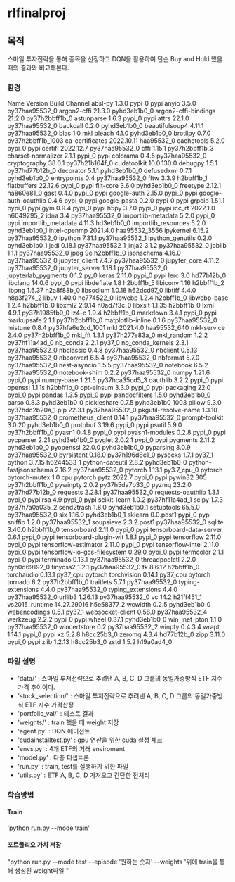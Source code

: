 # rlfinalproj


## 목적
스마일 투자전략을 통해 종목을 선정하고 DQN을 활용하여 단순 Buy and Hold 했을 때의 결과와 비교해본다.

### 환경
Name                    Version                   Build  Channel
absl-py                   1.3.0                    pypi_0    pypi
anyio                     3.5.0            py37haa95532_0
argon2-cffi               21.3.0             pyhd3eb1b0_0
argon2-cffi-bindings      21.2.0           py37h2bbff1b_0
astunparse                1.6.3                    pypi_0    pypi
attrs                     22.1.0           py37haa95532_0
backcall                  0.2.0              pyhd3eb1b0_0
beautifulsoup4            4.11.1           py37haa95532_0
blas                      1.0                         mkl
bleach                    4.1.0              pyhd3eb1b0_0
brotlipy                  0.7.0           py37h2bbff1b_1003
ca-certificates           2022.10.11           haa95532_0
cachetools                5.2.0                    pypi_0    pypi
certifi                   2022.12.7        py37haa95532_0
cffi                      1.15.1           py37h2bbff1b_3
charset-normalizer        2.1.1                    pypi_0    pypi
colorama                  0.4.5            py37haa95532_0
cryptography              38.0.1           py37h21b164f_0
cudatoolkit               10.0.130                      0
debugpy                   1.5.1            py37hd77b12b_0
decorator                 5.1.1              pyhd3eb1b0_0
defusedxml                0.7.1              pyhd3eb1b0_0
entrypoints               0.4              py37haa95532_0
fftw                      3.3.9                h2bbff1b_1
flatbuffers               22.12.6                  pypi_0    pypi
flit-core                 3.6.0              pyhd3eb1b0_0
freetype                  2.12.1               ha860e81_0
gast                      0.4.0                    pypi_0    pypi
google-auth               2.15.0                   pypi_0    pypi
google-auth-oauthlib      0.4.6                    pypi_0    pypi
google-pasta              0.2.0                    pypi_0    pypi
grpcio                    1.51.1                   pypi_0    pypi
gym                       0.9.4                    pypi_0    pypi
h5py                      3.7.0                    pypi_0    pypi
icc_rt                    2022.1.0             h6049295_2
idna                      3.4              py37haa95532_0
importlib-metadata        5.2.0                    pypi_0    pypi
importlib_metadata        4.11.3               hd3eb1b0_0
importlib_resources       5.2.0              pyhd3eb1b0_1
intel-openmp              2021.4.0          haa95532_3556
ipykernel                 6.15.2           py37haa95532_0
ipython                   7.31.1           py37haa95532_1
ipython_genutils          0.2.0              pyhd3eb1b0_1
jedi                      0.18.1           py37haa95532_1
jinja2                    3.1.2            py37haa95532_0
joblib                    1.1.1            py37haa95532_0
jpeg                      9e                   h2bbff1b_0
jsonschema                4.16.0           py37haa95532_0
jupyter_client            7.4.7            py37haa95532_0
jupyter_core              4.11.2           py37haa95532_0
jupyter_server            1.18.1           py37haa95532_0
jupyterlab_pygments       0.1.2                      py_0
keras                     2.11.0                   pypi_0    pypi
lerc                      3.0                  hd77b12b_0
libclang                  14.0.6                   pypi_0    pypi
libdeflate                1.8                  h2bbff1b_5
libiconv                  1.16                 h2bbff1b_2
libpng                    1.6.37               h2a8f88b_0
libsodium                 1.0.18               h62dcd97_0
libtiff                   4.4.0                h8a3f274_2
libuv                     1.40.0               he774522_0
libwebp                   1.2.4                h2bbff1b_0
libwebp-base              1.2.4                h2bbff1b_0
libxml2                   2.9.14               h0ad7f3c_0
libxslt                   1.1.35               h2bbff1b_0
lxml                      4.9.1            py37h1985fb9_0
lz4-c                     1.9.4                h2bbff1b_0
markdown                  3.4.1                    pypi_0    pypi
markupsafe                2.1.1            py37h2bbff1b_0
matplotlib-inline         0.1.6            py37haa95532_0
mistune                   0.8.4           py37hfa6e2cd_1001
mkl                       2021.4.0           haa95532_640
mkl-service               2.4.0            py37h2bbff1b_0
mkl_fft                   1.3.1            py37h277e83a_0
mkl_random                1.2.2            py37hf11a4ad_0
nb_conda                  2.2.1                    py37_0
nb_conda_kernels          2.3.1            py37haa95532_0
nbclassic                 0.4.8            py37haa95532_0
nbclient                  0.5.13           py37haa95532_0
nbconvert                 6.5.4            py37haa95532_0
nbformat                  5.7.0            py37haa95532_0
nest-asyncio              1.5.5            py37haa95532_0
notebook                  6.5.2            py37haa95532_0
notebook-shim             0.2.2            py37haa95532_0
numpy                     1.21.6                   pypi_0    pypi
numpy-base                1.21.5           py37hca35cd5_3
oauthlib                  3.2.2                    pypi_0    pypi
openssl                   1.1.1s               h2bbff1b_0
opt-einsum                3.3.0                    pypi_0    pypi
packaging                 22.0                     pypi_0    pypi
pandas                    1.3.5                    pypi_0    pypi
pandocfilters             1.5.0              pyhd3eb1b0_0
parso                     0.8.3              pyhd3eb1b0_0
pickleshare               0.7.5           pyhd3eb1b0_1003
pillow                    9.3.0            py37hdc2b20a_1
pip                       22.3.1           py37haa95532_0
pkgutil-resolve-name      1.3.10           py37haa95532_0
prometheus_client         0.14.1           py37haa95532_0
prompt-toolkit            3.0.20             pyhd3eb1b0_0
protobuf                  3.19.6                   pypi_0    pypi
psutil                    5.9.0            py37h2bbff1b_0
pyasn1                    0.4.8                    pypi_0    pypi
pyasn1-modules            0.2.8                    pypi_0    pypi
pycparser                 2.21               pyhd3eb1b0_0
pyglet                    2.0.2.1                  pypi_0    pypi
pygments                  2.11.2             pyhd3eb1b0_0
pyopenssl                 22.0.0             pyhd3eb1b0_0
pyparsing                 3.0.9            py37haa95532_0
pyrsistent                0.18.0           py37h196d8e1_0
pysocks                   1.7.1                    py37_1
python                    3.7.15               h6244533_1
python-dateutil           2.8.2              pyhd3eb1b0_0
python-fastjsonschema     2.16.2           py37haa95532_0
pytorch                   1.13.1              py3.7_cpu_0    pytorch
pytorch-mutex             1.0                         cpu    pytorch
pytz                      2022.7                   pypi_0    pypi
pywin32                   305              py37h2bbff1b_0
pywinpty                  2.0.2            py37h5da7b33_0
pyzmq                     23.2.0           py37hd77b12b_0
requests                  2.28.1           py37haa95532_0
requests-oauthlib         1.3.1                    pypi_0    pypi
rsa                       4.9                      pypi_0    pypi
scikit-learn              1.0.2            py37hf11a4ad_1
scipy                     1.7.3            py37h7a0a035_2
send2trash                1.8.0              pyhd3eb1b0_1
setuptools                65.5.0           py37haa95532_0
six                       1.16.0             pyhd3eb1b0_1
sklearn                   0.0.post1                pypi_0    pypi
sniffio                   1.2.0            py37haa95532_1
soupsieve                 2.3.2.post1      py37haa95532_0
sqlite                    3.40.0               h2bbff1b_0
tensorboard               2.11.0                   pypi_0    pypi
tensorboard-data-server   0.6.1                    pypi_0    pypi
tensorboard-plugin-wit    1.8.1                    pypi_0    pypi
tensorflow                2.11.0                   pypi_0    pypi
tensorflow-estimator      2.11.0                   pypi_0    pypi
tensorflow-intel          2.11.0                   pypi_0    pypi
tensorflow-io-gcs-filesystem 0.29.0                   pypi_0    pypi
termcolor                 2.1.1                    pypi_0    pypi
terminado                 0.13.1           py37haa95532_0
threadpoolctl             2.2.0              pyh0d69192_0
tinycss2                  1.2.1            py37haa95532_0
tk                        8.6.12               h2bbff1b_0
torchaudio                0.13.1                 py37_cpu    pytorch
torchvision               0.14.1                 py37_cpu    pytorch
tornado                   6.2              py37h2bbff1b_0
traitlets                 5.7.1            py37haa95532_0
typing-extensions         4.4.0            py37haa95532_0
typing_extensions         4.4.0            py37haa95532_0
urllib3                   1.26.13          py37haa95532_0
vc                        14.2                 h21ff451_1
vs2015_runtime            14.27.29016          h5e58377_2
wcwidth                   0.2.5              pyhd3eb1b0_0
webencodings              0.5.1                    py37_1
websocket-client          0.58.0           py37haa95532_4
werkzeug                  2.2.2                    pypi_0    pypi
wheel                     0.37.1             pyhd3eb1b0_0
win_inet_pton             1.1.0            py37haa95532_0
wincertstore              0.2              py37haa95532_2
winpty                    0.4.3                         4
wrapt                     1.14.1                   pypi_0    pypi
xz                        5.2.8                h8cc25b3_0
zeromq                    4.3.4                hd77b12b_0
zipp                      3.11.0                   pypi_0    pypi
zlib                      1.2.13               h8cc25b3_0
zstd                      1.5.2                h19a0ad4_0

### 파일 설명
* 'data/' : 스마일 투저전략으로 추려낸 A, B, C, D 그룹의 동일가중방식 ETF 지수 가격 추이이다. 
* 'stock_selection/' :  스마일 투저전략으로 추려낸 A, B, C, D 그룹의 동일가중방식 ETF 지수 가격산정
* 'portfolio_val/' : 테스트 결과
* 'weights/' : train 했을 떄 weight 저장
* 'agent.py' : DQN 에이전트
* 'cudainstalltest.py' : gpu 연산을 위한 cuda 설정 체크
* 'envs.py' : 4개 ETF의 거래 enviroment
* 'model.py' : 다층 퍼셉트론
* 'run.py' : train, test를 실행하기 위한 파일
* 'utils.py' : ETF A, B, C, D 가져오고 간단한 전처리

### 학습방법
#### Train
'python run.py --mode train'
#### 포트폴리오 가치 저장
"python run.py --mode test --episode '원하는 숫자' --weights '위에 train을 통해 생성된 weight파일'"
